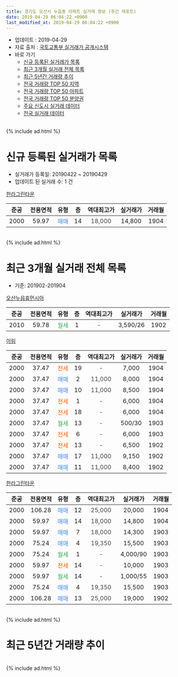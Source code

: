```yaml
---
title: 경기도 오산시 누읍동 아파트 실거래 정보 (주간 레포트)
date: 2019-04-29 06:04:22 +0900
last_modified_at: 2019-04-29 06:04:22 +0900
---
```


* 업데이트 : 2019-04-29
* 자료 출처 : [국토교통부 실거래가 공개시스템](http://rt.molit.go.kr)
* 바로 가기
    * [신규 등록된 실거래가 목록](#신규-등록된-실거래가-목록)
    * [최근 3개월 실거래 전체 목록](#최근-3개월-실거래-전체-목록)
    * [최근 5년간 거래량 추이](#최근-5년간-거래량-추이)
    * [전국 거래량 TOP 50 지역](https://inasie.github.io/apt-trade-info/최근-3개월-전국에서-가장-거래가-많이-발생한-지역)
    * [전국 거래량 TOP 50 아파트](https://inasie.github.io/apt-trade-info/최근-3개월-전국에서-가장-거래가-많이-발생한-아파트)
    * [전국 거래량 TOP 50 분양권](https://inasie.github.io/apt-trade-info/최근-3개월-전국에서-가장-거래가-많이-발생한-분양권)
    * [주요 신도시 실거래 데이터](https://inasie.github.io/apt-trade-info/주요-신도시)
    * [전국 실거래 데이터](https://inasie.github.io/apt-trade-info/전국)
<br>
{% include ad.html %}
<br>

# 신규 등록된 실거래가 목록
* 실거래가 등록일: 20190422 ~ 20190429
* 업데이트 된 실거래 수: 1 건


[한라그린타운](https://search.naver.com/search.naver?query=%EA%B2%BD%EA%B8%B0%EB%8F%84+%EC%98%A4%EC%82%B0%EC%8B%9C+%EB%88%84%EC%9D%8D%EB%8F%99+%ED%95%9C%EB%9D%BC%EA%B7%B8%EB%A6%B0%ED%83%80%EC%9A%B4)

|준공|전용면적|유형|층|역대최고가|실거래가|거래월|
|:---:|:---:|:---:|:---:|:---:|:---:|:---:|
|2000|59.97|<span style="color:#4285f3">매매</span>|14|<span style="color:#444444">18,000</span>|14,800|1904|


<br>
{% include ad.html %}
<br>

# 최근 3개월 실거래 전체 목록
* 기준: 201902-201904


[오산누읍휴먼시아](https://search.naver.com/search.naver?query=%EA%B2%BD%EA%B8%B0%EB%8F%84+%EC%98%A4%EC%82%B0%EC%8B%9C+%EB%88%84%EC%9D%8D%EB%8F%99+%EC%98%A4%EC%82%B0%EB%88%84%EC%9D%8D%ED%9C%B4%EB%A8%BC%EC%8B%9C%EC%95%84)

|준공|전용면적|유형|층|역대최고가|실거래가|거래월|
|:---:|:---:|:---:|:---:|:---:|:---:|:---:|
|2010|59.78|<span style="color:#34a853">월세</span>|1|<span style="color:#444444">-</span>|3,590/26|1902|

[이림](https://search.naver.com/search.naver?query=%EA%B2%BD%EA%B8%B0%EB%8F%84+%EC%98%A4%EC%82%B0%EC%8B%9C+%EB%88%84%EC%9D%8D%EB%8F%99+%EC%9D%B4%EB%A6%BC)

|준공|전용면적|유형|층|역대최고가|실거래가|거래월|
|:---:|:---:|:---:|:---:|:---:|:---:|:---:|
|2000|37.47|<span style="color:#ff5a00">전세</span>|19|<span style="color:#444444">-</span>|7,000|1904|
|2000|37.47|<span style="color:#4285f3">매매</span>|2|<span style="color:#444444">11,000</span>|8,000|1904|
|2000|37.47|<span style="color:#4285f3">매매</span>|10|<span style="color:#444444">11,000</span>|8,500|1904|
|2000|37.47|<span style="color:#ff5a00">전세</span>|1|<span style="color:#444444">-</span>|6,000|1904|
|2000|37.47|<span style="color:#ff5a00">전세</span>|18|<span style="color:#444444">-</span>|6,000|1904|
|2000|37.47|<span style="color:#34a853">월세</span>|13|<span style="color:#444444">-</span>|500/30|1903|
|2000|37.47|<span style="color:#ff5a00">전세</span>|6|<span style="color:#444444">-</span>|6,000|1903|
|2000|37.47|<span style="color:#ff5a00">전세</span>|13|<span style="color:#444444">-</span>|6,500|1902|
|2000|37.47|<span style="color:#4285f3">매매</span>|17|<span style="color:#444444">11,000</span>|9,150|1902|
|2000|37.47|<span style="color:#4285f3">매매</span>|11|<span style="color:#444444">11,000</span>|8,400|1902|

[한라그린타운](https://search.naver.com/search.naver?query=%EA%B2%BD%EA%B8%B0%EB%8F%84+%EC%98%A4%EC%82%B0%EC%8B%9C+%EB%88%84%EC%9D%8D%EB%8F%99+%ED%95%9C%EB%9D%BC%EA%B7%B8%EB%A6%B0%ED%83%80%EC%9A%B4)

|준공|전용면적|유형|층|역대최고가|실거래가|거래월|
|:---:|:---:|:---:|:---:|:---:|:---:|:---:|
|2000|106.28|<span style="color:#4285f3">매매</span>|12|<span style="color:#444444">25,000</span>|20,000|1904|
|2000|59.97|<span style="color:#4285f3">매매</span>|14|<span style="color:#444444">18,000</span>|14,800|1904|
|2000|59.97|<span style="color:#4285f3">매매</span>|7|<span style="color:#444444">18,000</span>|14,300|1903|
|2000|75.24|<span style="color:#4285f3">매매</span>|4|<span style="color:#444444">19,350</span>|15,500|1903|
|2000|75.24|<span style="color:#34a853">월세</span>|1|<span style="color:#444444">-</span>|4,000/90|1903|
|2000|59.97|<span style="color:#ff5a00">전세</span>|14|<span style="color:#444444">-</span>|10,000|1903|
|2000|59.97|<span style="color:#34a853">월세</span>|14|<span style="color:#444444">-</span>|1,000/55|1903|
|2000|75.24|<span style="color:#4285f3">매매</span>|4|<span style="color:#444444">19,350</span>|15,500|1903|
|2000|106.28|<span style="color:#4285f3">매매</span>|13|<span style="color:#444444">25,000</span>|19,000|1902|


<br>
{% include ad.html %}
<br>

# 최근 5년간 거래량 추이


<div style="width:100%;">
    <canvas id="deal_progress" height="200"></canvas>
</div>

<script>
new Chart(document.getElementById("deal_progress"), {
    type: 'line',
    data: {
        labels: ['201404','201405','201406','201407','201408','201409','201410','201411','201412','201501','201502','201503','201504','201505','201506','201507','201508','201509','201510','201511','201512','201601','201602','201603','201604','201605','201606','201607','201608','201609','201610','201611','201612','201701','201702','201703','201704','201705','201706','201707','201708','201709','201710','201711','201712','201801','201802','201803','201804','201805','201806','201807','201808','201809','201810','201811','201812','201901','201902','201903','201904'],
        datasets: [{
            label: '매매',
            pointRadius: 1,
            data: [19, 8, 9, 11, 11, 16, 10, 10, 19, 12, 8, 20, 6, 11, 8, 10, 8, 13, 12, 7, 16, 7, 8, 10, 10, 8, 7, 10, 15, 10, 21, 7, 6, 6, 5, 11, 5, 3, 16, 6, 4, 8, 8, 4, 4, 5, 6, 2, 5, 4, 7, 3, 3, 5, 4, 1, 3, 2, 3, 3, 4],
            borderColor: "rgba(255, 201, 14, 1)",
            backgroundColor: "rgba(255, 201, 14, 0.5)",
            fill: false,
            lineTension: 0
        },{
            label: '전월세',
            pointRadius: 1,
            data: [13, 14, 44, 10, 10, 12, 7, 23, 13, 14, 6, 12, 9, 17, 19, 14, 10, 13, 12, 16, 9, 17, 9, 13, 11, 8, 38, 11, 10, 14, 16, 15, 2, 13, 12, 10, 15, 10, 6, 9, 9, 10, 11, 8, 8, 6, 6, 9, 10, 15, 22, 13, 13, 12, 15, 10, 9, 7, 2, 5, 3],
            borderColor: "rgba(0, 141, 185, 1)",
            backgroundColor: "rgba(0, 141, 185, 0.5)",
            fill: false,
            lineTension: 0
        }
        ]
    },
    options: {
        responsive: true,
        title: {
            display: false
        },
        tooltips: {
            mode: 'index',
            intersect: false
        },
        hover: {
            mode: 'nearest',
            intersect: true
        },
        scales: {
            xAxes: [{
                display: true,
                scaleLabel: {
                    display: true,
                    labelString: '년/월'
                }
            }],
            yAxes: [{
                display: true,
                ticks: {
                    suggestedMin: 0,
                },
                scaleLabel: {
                    display: true,
                    labelString: '실거래 수'
                }
            }]
        }
    }
});

</script>


<br>
{% include ad.html %}
<br>

